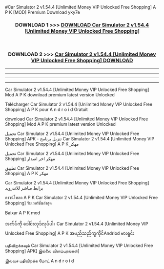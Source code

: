 #Car Simulator 2 v1.54.4  [Unlimited Money VIP Unlocked Free Shopping] A P K [MOD] Premium Download yky7e



<div align="center">

<h3>DOWNLOAD 1 >>> <a href="https://teeasianyam.web.app?sq=Car Simulator 2 v1.54.4  [Unlimited Money VIP Unlocked Free Shopping]">DOWNLOAD Car Simulator 2 v1.54.4  [Unlimited Money VIP Unlocked Free Shopping] </a></h3><br>

<h3>DOWNLOAD 2 >>> <a href="https://teeasianyam.web.app?sq=Car Simulator 2 v1.54.4  [Unlimited Money VIP Unlocked Free Shopping] ">Car Simulator 2 v1.54.4  [Unlimited Money VIP Unlocked Free Shopping]  DOWNLOAD </a></h3>

</div>


----------------------------------------------------------

----------------------------------------------------------

----------------------------------------------------------

----------------------------------------------------------


Car Simulator 2 v1.54.4  [Unlimited Money VIP Unlocked Free Shopping]  Mod A P K download premium latest version Unlocked

Télécharger Car Simulator 2 v1.54.4  [Unlimited Money VIP Unlocked Free Shopping]  A P K pour A n d r o i d Gratuit

download Car Simulator 2 v1.54.4  [Unlimited Money VIP Unlocked Free Shopping]  Mod A P K premium latest version Unlocked

تحميل Car Simulator 2 v1.54.4  [Unlimited Money VIP Unlocked Free Shopping]  APK - تنزيل برنامج Car Simulator 2 v1.54.4  [Unlimited Money VIP Unlocked Free Shopping]  A P K مهكر

تحميل Car Simulator 2 v1.54.4  [Unlimited Money VIP Unlocked Free Shopping]  مهكر اخر اصدار

تطبيق Car Simulator 2 v1.54.4  [Unlimited Money VIP Unlocked Free Shopping]  A P K مهكر

Car Simulator 2 v1.54.4  [Unlimited Money VIP Unlocked Free Shopping]  برابط مباشر للاندرويد

ดาวน์โหลด A P K Car Simulator 2 v1.54.4  [Unlimited Money VIP Unlocked Free Shopping]  รับเวอร์ชันล่าสุด

Baixar A P K mod

အက်ပ်ကို ဒေါင်းလုဒ်လုပ်ပါ။ Car Simulator 2 v1.54.4  [Unlimited Money VIP Unlocked Free Shopping]  A P K အမည်သည်ကူကိုင်Andriod ဗားရှင်း

பதிவிறக்கவும் Car Simulator 2 v1.54.4  [Unlimited Money VIP Unlocked Free Shopping]  APK[ இல்லை விளம்பரங்கள்] 
 
இலவச பதிவிறக்க மோட் A n d r o i d



